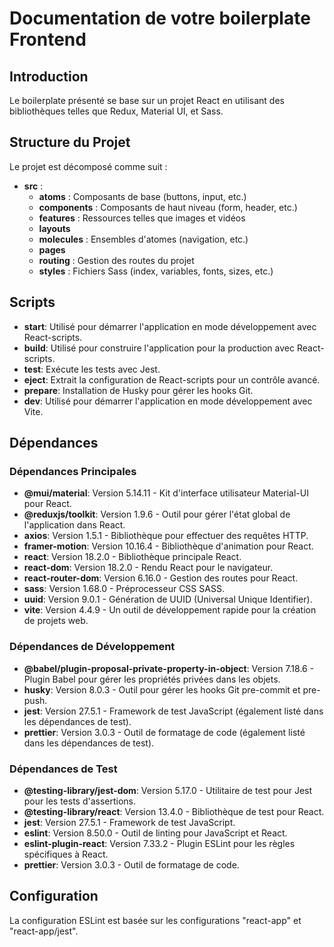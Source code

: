 

# Documentation de votre boilerplate Frontend

## Introduction

Le boilerplate présenté se base sur un projet React en utilisant des bibliothèques telles que Redux, Material UI, et Sass.

## Structure du Projet

Le projet est décomposé comme suit :

- **src** :
  - **atoms** : Composants de base (buttons, input, etc.)
  - **components** : Composants de haut niveau (form, header, etc.)
  - **features** : Ressources telles que images et vidéos
  - **layouts**
  - **molecules** : Ensembles d'atomes (navigation, etc.)
  - **pages**
  - **routing** : Gestion des routes du projet
  - **styles** : Fichiers Sass (index, variables, fonts, sizes, etc.)

## Scripts

- **start**: Utilisé pour démarrer l'application en mode développement avec React-scripts.
- **build**: Utilisé pour construire l'application pour la production avec React-scripts.
- **test**: Exécute les tests avec Jest.
- **eject**: Extrait la configuration de React-scripts pour un contrôle avancé.
- **prepare**: Installation de Husky pour gérer les hooks Git.
- **dev**: Utilisé pour démarrer l'application en mode développement avec Vite.

## Dépendances

### Dépendances Principales

- **@mui/material**: Version 5.14.11 - Kit d'interface utilisateur Material-UI pour React.
- **@reduxjs/toolkit**: Version 1.9.6 - Outil pour gérer l'état global de l'application dans React.
- **axios**: Version 1.5.1 - Bibliothèque pour effectuer des requêtes HTTP.
- **framer-motion**: Version 10.16.4 - Bibliothèque d'animation pour React.
- **react**: Version 18.2.0 - Bibliothèque principale React.
- **react-dom**: Version 18.2.0 - Rendu React pour le navigateur.
- **react-router-dom**: Version 6.16.0 - Gestion des routes pour React.
- **sass**: Version 1.68.0 - Préprocesseur CSS SASS.
- **uuid**: Version 9.0.1 - Génération de UUID (Universal Unique Identifier).
- **vite**: Version 4.4.9 - Un outil de développement rapide pour la création de projets web.

### Dépendances de Développement

- **@babel/plugin-proposal-private-property-in-object**: Version 7.18.6 - Plugin Babel pour gérer les propriétés privées dans les objets.
- **husky**: Version 8.0.3 - Outil pour gérer les hooks Git pre-commit et pre-push.
- **jest**: Version 27.5.1 - Framework de test JavaScript (également listé dans les dépendances de test).
- **prettier**: Version 3.0.3 - Outil de formatage de code (également listé dans les dépendances de test).

### Dépendances de Test

- **@testing-library/jest-dom**: Version 5.17.0 - Utilitaire de test pour Jest pour les tests d'assertions.
- **@testing-library/react**: Version 13.4.0 - Bibliothèque de test pour React.
- **jest**: Version 27.5.1 - Framework de test JavaScript.
- **eslint**: Version 8.50.0 - Outil de linting pour JavaScript et React.
- **eslint-plugin-react**: Version 7.33.2 - Plugin ESLint pour les règles spécifiques à React.
- **prettier**: Version 3.0.3 - Outil de formatage de code.

## Configuration

La configuration ESLint est basée sur les configurations "react-app" et "react-app/jest".

